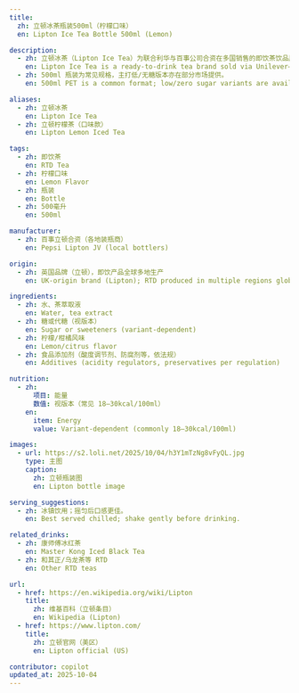 ```yaml
---
title:
  zh: 立顿冰茶瓶装500ml（柠檬口味）
  en: Lipton Ice Tea Bottle 500ml (Lemon)

description:
  - zh: 立顿冰茶（Lipton Ice Tea）为联合利华与百事公司合资在多国销售的即饮茶饮品牌，常见柠檬、蜜桃等口味。
    en: Lipton Ice Tea is a ready-to-drink tea brand sold via Unilever–PepsiCo joint ventures, with popular lemon and peach flavors.
  - zh: 500ml 瓶装为常见规格，主打低/无糖版本亦在部分市场提供。
    en: 500ml PET is a common format; low/zero sugar variants are available in some markets.

aliases:
  - zh: 立顿冰茶
    en: Lipton Ice Tea
  - zh: 立顿柠檬茶（口味款）
    en: Lipton Lemon Iced Tea

tags:
  - zh: 即饮茶
    en: RTD Tea
  - zh: 柠檬口味
    en: Lemon Flavor
  - zh: 瓶装
    en: Bottle
  - zh: 500毫升
    en: 500ml

manufacturer:
  - zh: 百事立顿合资（各地装瓶商）
    en: Pepsi Lipton JV (local bottlers)

origin:
  - zh: 英国品牌（立顿），即饮产品全球多地生产
    en: UK-origin brand (Lipton); RTD produced in multiple regions globally

ingredients:
  - zh: 水、茶萃取液
    en: Water, tea extract
  - zh: 糖或代糖（视版本）
    en: Sugar or sweeteners (variant-dependent)
  - zh: 柠檬/柑橘风味
    en: Lemon/citrus flavor
  - zh: 食品添加剂（酸度调节剂、防腐剂等，依法规）
    en: Additives (acidity regulators, preservatives per regulation)

nutrition:
  - zh:
      项目: 能量
      数值: 视版本（常见 18–30kcal/100ml）
    en:
      item: Energy
      value: Variant-dependent (commonly 18–30kcal/100ml)

images:
  - url: https://s2.loli.net/2025/10/04/h3Y1mTzNg8vFyQL.jpg
    type: 主图
    caption:
      zh: 立顿瓶装图
      en: Lipton bottle image

serving_suggestions:
  - zh: 冰镇饮用；摇匀后口感更佳。
    en: Best served chilled; shake gently before drinking.

related_drinks:
  - zh: 康师傅冰红茶
    en: Master Kong Iced Black Tea
  - zh: 和其正/乌龙茶等 RTD
    en: Other RTD teas

url:
  - href: https://en.wikipedia.org/wiki/Lipton
    title:
      zh: 维基百科（立顿条目）
      en: Wikipedia (Lipton)
  - href: https://www.lipton.com/
    title:
      zh: 立顿官网（美区）
      en: Lipton official (US)

contributor: copilot
updated_at: 2025-10-04
---
```

